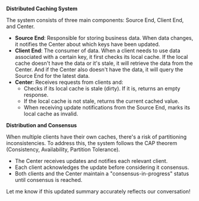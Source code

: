 
**Distributed Caching System**

The system consists of three main components: Source End, Client End, and Center.

* **Source End**: Responsible for storing business data. When data changes, it notifies the Center about which keys have been updated.
* **Client End**: The consumer of data. When a client needs to use data associated with a certain key, it first checks its local cache. If the local cache doesn't have the data or it's stale, it will retrieve the data from the Center. And if the Center also doesn't have the data, it will query the Source End for the latest data.
* **Center**: Receives requests from clients and:
	+ Checks if its local cache is stale (dirty). If it is, returns an empty response.
	+ If the local cache is not stale, returns the current cached value.
	+ When receiving update notifications from the Source End, marks its local cache as invalid.

**Distribution and Consensus**

When multiple clients have their own caches, there's a risk of partitioning inconsistencies. To address this, the system follows the CAP theorem (Consistency, Availability, Partition Tolerance).

* The Center receives updates and notifies each relevant client.
* Each client acknowledges the update before considering it consensus.
* Both clients and the Center maintain a "consensus-in-progress" status until consensus is reached.

Let me know if this updated summary accurately reflects our conversation!